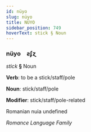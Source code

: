 ```yaml
---
id: nüyo
slug: nüyo
title: NÜYO
sidebar_position: 749
hoverText: stick § Noun
---
```


### nüyo&emsp;<span kind="abugida">ƨʄɀ</span>

*stick* **§** Noun

**Verb**: to be a stick/staff/pole

**Noun**: stick/staff/pole

**Modifier**: stick/staff/pole-related

Romanian nuia undefined

*Romance Language Family*